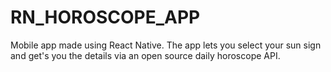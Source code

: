 # RN_HOROSCOPE_APP
Mobile app made using React Native. The app lets you select your sun sign and get's you the details via an open source daily horoscope API. 
